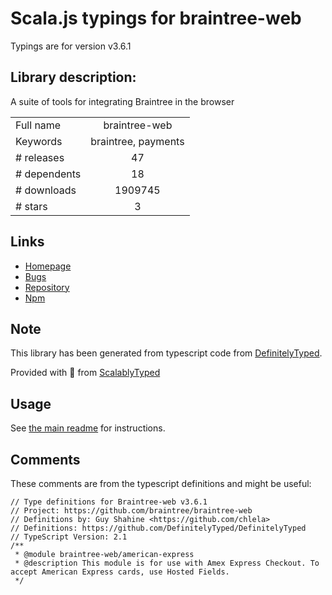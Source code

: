 
# Scala.js typings for braintree-web

Typings are for version v3.6.1

## Library description:
A suite of tools for integrating Braintree in the browser

|                    |                 |
| ------------------ | :-------------: |
| Full name          | braintree-web |
| Keywords           | braintree, payments |
| # releases         | 47 |
| # dependents       | 18 |
| # downloads        | 1909745 |
| # stars            | 3 |

## Links
- [Homepage](https://github.com/braintree/braintree-web)
- [Bugs](https://github.com/braintree/braintree-web/issues)
- [Repository](https://github.com/braintree/braintree-web)
- [Npm](https://www.npmjs.com/package/braintree-web)
    


## Note
This library has been generated from typescript code from [DefinitelyTyped](https://definitelytyped.org).

Provided with :purple_heart: from [ScalablyTyped](https://github.com/oyvindberg/ScalablyTyped)

## Usage
See [the main readme](../../readme.md) for instructions.

## Comments

These comments are from the typescript definitions and might be useful:
```
// Type definitions for Braintree-web v3.6.1
// Project: https://github.com/braintree/braintree-web
// Definitions by: Guy Shahine <https://github.com/chlela>
// Definitions: https://github.com/DefinitelyTyped/DefinitelyTyped
// TypeScript Version: 2.1
/**
 * @module braintree-web/american-express
 * @description This module is for use with Amex Express Checkout. To accept American Express cards, use Hosted Fields.
 */

```

